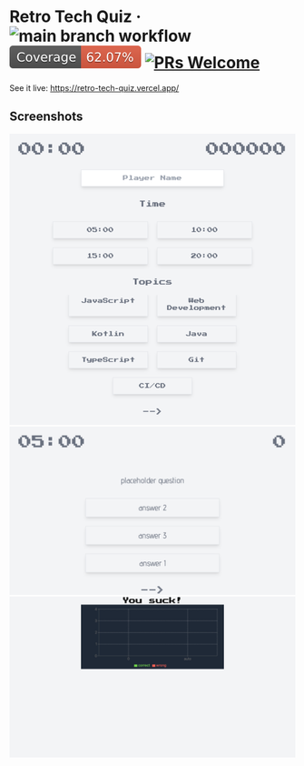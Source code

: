 # Retro Tech Quiz · ![main branch workflow](https://github.com/frnkst/retro-tech-quiz/actions/workflows/main.yml/badge.svg) ![code coverage](./coverage/badge.svg) [![PRs Welcome](https://img.shields.io/badge/PRs-welcome-brightgreen.svg?style=flat-square)](http://makeapullrequest.com)

See it live: https://retro-tech-quiz.vercel.app/

## Screenshots

![Screenshot of start screen](cypress/screenshots/screenshot.spec.ts/main_page.png?raw=true 'Start screen')
![Screenshot of quiz screen](cypress/screenshots/screenshot.spec.ts/quiz_page.png?raw=true 'Quiz screen')
![Screenshot of result screen](cypress/screenshots/screenshot.spec.ts/result_page.png?raw=true 'Result screen')
